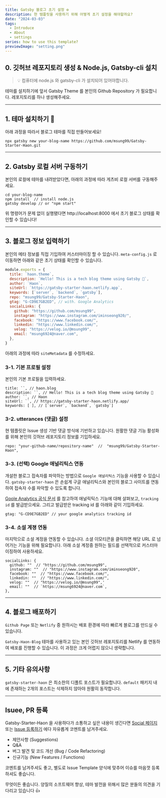 ```yaml
---
title: Gatsby 블로그 초기 설정 ⚙️
description: 현 템플릿을 사용하기 위해 어떻게 초기 설정을 해야할까요?
date: "2024-03-03"
tags:
  - Introduce
  - About
  - settings
series: how to use this template?
previewImage: "setting.png"
---
```



## 0. 깃허브 레포지토리 생성 & Node.js, Gatsby-cli 설치

> 💡 컴퓨터에 node.js 와 gatsby-cli 가 설치되어 있어야합니다.

테마를 설치하기에 앞서 Gatsby Theme 를 본인의 Github Repository 가 필요합니다. 레포지토리를 하나 생성해주세요.


---

## 1. 테마 설치하기 👋

아래 과정을 따라서 블로그 테마를 직접 만들어보세요!

```
npx gatsby new your-blog-name https://github.com/msung99/Gatsby-Starter-Haon.git
```

---

## 2. Gatsby 로컬 서버 구동하기

본인의 로컬에 테마를 내려받았다면, 아래의 과정에 따라 게츠비 로컬 서버를 구동해주세요.

```
cd your-blog-name
npm install  // install node.js
gatsby develop // or "npm start"
```

위 명령어가 문제 없이 실행됐다면 http://localhost:8000 에서 초기 블로그 상태를 확인할 수 있습니다!

---

## 3. 블로그 정보 입력하기

본인의 메타 정보를 직접 기입하여 커스터마이징 할 수 있습니다. `meta-config.js` 로 이동하면 아래와 같은 초기 상태를 확인할 수 있습니다.

```js
module.exports = {
  title: `haon.theme`,
  description: `Hello! This is a tech blog theme using Gatsby 🤩`,
  author: `Haon`,
  siteUrl: `https://gatsby-starter-haon.netlify.app`,
  keywords: [`server`, `backend`, `gatsby`],
  repo: "msung99/Gatsby-Starter-Haon",
  gtag: "G-CD9E7GB2ED", // with. Google Analytics
  socialLinks: {
    github: "https://github.com/msung99",
    instagram: "https://www.instagram.com/iminseong920/",
    facebook: "https://www.facebook.com/",
    linkedin: "https://www.linkedin.com/",
    velog: "https://velog.io/@msung99",
    email: "msung6924@naver.com",
  },
}
```

아래의 과정에 따라 `siteMetadata` 를 수정하세요.

### 3-1. 기본 프로필 설정

본인의 기본 프로필을 입력하세요.

```
title: ``, // haon.blog
description: ``, // Hello! This is a tech blog theme using Gatsby 🤩
author: ``, // Haon
siteUrl: ``, // https://gatsby-starter-haon.netlify.app/
keywords: [ ], // [`server`, `backend`, `gatsby`]
```

### 3-2. utterances (댓글) 설정

현 템플릿은 Issue 생성 기반 댓글 방식에 기반하고 있습니다. 원활한 댓글 기능 활성화를 위해 본인의 깃허브 레포지토리 정보를 기입하세요.

```
repo: "your-github-name/repository-name"  //  "msung99/Gatsby-Starter-Haon",
```

### 3-3. (선택) Google 애널리틱스 연동

개설한 블로그 접속자를 파악하는 방법으로 `Google 애널리틱스` 기능을 사용할 수 있습니다. `gatsby-starter-haon` 은 손쉽게 구글 애널리틱스와 본인의 블로그 사이트를 연동하여 접속자 수를 파악할 수 있도록 합니다.

[Goole Analytics 공식 문서](https://developers.google.com/analytics/learn?hl=ko) 를 참고하여 애널릭틱스 기능에 대해 살펴보고, `tracking id` 를 발급받으세요. 그리고 발급받은 tracking id 를 아래와 같이 기입하세요.

```
gtag: "G-CD9E7GB2ED" // your google analytics tracking id
```

### 3-4. 소설 계졍 연동

마지막으로 소설 계정을 연동할 수 있습니다. 소셜 이모티콘을 클릭하면 해당 URL 로 넘어가는 기능을 위해 필요합니다.
아래 소설 계정중 원하는 필드를 선택적으로 커스터마이징하여 사용하세요.

```
socialLinks: {
  github: ""  // "https://github.com/msung99",
  instagram: ""  // "https://www.instagram.com/iminseong920",
  facebook: ""  // "https://www.facebook.com/",
  linkedin: ""  // "https://www.linkedin.com/",
  velog: ""  // "https://velog.io/@msung99",'
  email: ""  // `https://msung6924@naver.com`,
},
```

---

## 4. 블로그 배포하기

`Github Page` 또는 `Netlify` 중 원하시는 배포 환경에 따라 빠르게 블로그를 만드실 수 있습니다.

`Gatsby-Haon-Blog` 테마를 사용하고 있는 본인 깃허브 레포지토리를 Netlify 를 연동하여 배포를 진행할 수 있습니다. 이 과정은 크게 어렵지 않으니 생략합니다.

---

## 5. 기타 유의사항

`gatsby-starter-haon` 은 최소한의 디폴트 포스트가 필요합니다. `default` 패키지 내에 존재하는 2개의 포스트는 삭제하지 않아야 원활히 동작합니다.

---

## Isuee, PR 등록

Gatsby-Starter-Haon 을 사용하다가 소통하고 싶은 내용이 생긴다면
[Social 페이지](https://gatsby-starter-haon.netlify.app/community/) 또는 [Issue 등록하기](https://github.com/msung99/Gatsby-Starter-Haon/issues/1) 에다 자유롭게 코멘트를 남겨주세요.

- 제안사항 (Suggestions)
- Q&A
- 버그 발견 및 코드 개선 (Bug / Code Refactoring)
- 신규기능 (New Features / Functions)

코멘트를 남겨주셔도 좋고, 별도로 Issue Template 양식에 맞추어 이슈를 마음껏 등록하셔도 좋습니다.

무엇이든 좋습니다. 양질의 소프트웨어 향상, 테마 발전을 위해서 많은 분들의 의견을 기다리고 있습니다 👍

